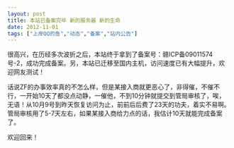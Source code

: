```yaml
---
layout: post
title: 本站已备案完毕 新的服务器 新的生命		
date: 2012-11-01
tags: ["上岸QQ的鱼","动态","备案","站内公告"]
---
```


很高兴，在历经多次波折之后，本站终于拿到了备案号：赣ICP备09011574号-2，成功完成备案。另，本站已迁移至国内主机，访问速度已有大幅提升，欢迎网友测试！

话说ZF的办事效率真的不怎么样，但是某接入商就更恶心了，非得催，不催不行，一开始10天了都没点动静，一催他，不到10分钟就提交到管局审核了，唉，无语！从10月9号到昨天恢复访问为止，前前后后费了23天的功夫，着实不易啊。管局审核用了5-7天左右，如果某接入商给力点的话，我估计10天就能完成备案了。

欢迎回来！		